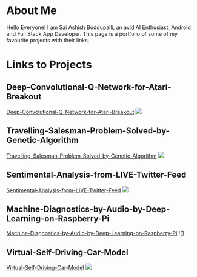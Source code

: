 
# About Me
Hello Everyone! I am Sai Ashish Boddupalli, an avid AI Enthusiast, Android and Full Stack App Developer. This page is a portfolio of some of my favourite projects with their links. 

# Links to Projects

## Deep-Convolutional-Q-Network-for-Atari-Breakout

[Deep-Convolutional-Q-Network-for-Atari-Breakout](https://bsaiashish.github.io/Deep-Convolutional-Q-Network-for-Atari-Breakout/)
![](https://thumbs.gfycat.com/AnchoredScornfulAustraliansilkyterrier-size_restricted.gif)

## Travelling-Salesman-Problem-Solved-by-Genetic-Algorithm

[Travelling-Salesman-Problem-Solved-by-Genetic-Algorithm](https://bsaiashish.github.io/Travelling-Salesman-Problem-Solved-by-Genetic-Algorithm/)
![](https://camo.githubusercontent.com/78d8ff155d81762c74a88e22d906e116a4b91ae0/687474703a2f2f6765656b737461636b2e6e65742f7473702e676966)

## Sentimental-Analysis-from-LIVE-Twitter-Feed

[Sentimental-Analysis-from-LIVE-Twitter-Feed](https://bsaiashish.github.io/Sentimental-Analysis-from-LIVE-Twitter-Feed/)
![](https://github.com/bsaiashish/Sentimental-Analysis-from-LIVE-Twitter-Feed/blob/master/twitter_senti_analysis/sent_gif2.gif)

## Machine-Diagnostics-by-Audio-by-Deep-Learning-on-Raspberry-Pi

[Machine-Diagnostics-by-Audio-by-Deep-Learning-on-Raspberry-Pi](https://bsaiashish.github.io/Machine-Diagnostics-by-Audio-by-Deep-Learning-on-Raspberry-Pi/)
![]

## Virtual-Self-Driving-Car-Model

[Virtual-Self-Driving-Car-Model](https://bsaiashish.github.io/Virtual-Self-Driving-Car-Model/)
![](https://github.com/soumyasanyal/DeepQLearning/raw/master/img2.gif)

